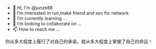 - 👋 Hi, I’m @junze88
- 👀 I’m interested in run,make friend and sec for network
- 🌱 I’m currently learning ...
- 💞️ I’m looking to collaborate on ...
- 📫 How to reach me ...

<!---
junze88/junze88 is a ✨ special ✨ repository because its `README.md` (this file) appears on your GitHub profile.
You can click the Preview link to take a look at your changes.
--->
你从多大程度上履行了对自己的承诺，就从多大程度上掌握了自己的命运！
